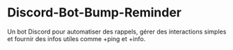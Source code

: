 # Discord-Bot-Bump-Reminder
Un bot Discord pour automatiser des rappels, gérer des interactions simples et fournir des infos utiles comme +ping et +info.

